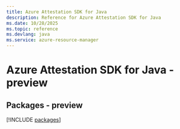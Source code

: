 ```yaml
---
title: Azure Attestation SDK for Java
description: Reference for Azure Attestation SDK for Java
ms.date: 10/28/2025
ms.topic: reference
ms.devlang: java
ms.service: azure-resource-manager
---
```

# Azure Attestation SDK for Java - preview
## Packages - preview
[!INCLUDE [packages](attestation-index.md)]